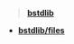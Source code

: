 

> **[bstdlib](https://github.com/itsrxmmy/bstdlib/tree/main/bstdlib)**
  - **[bstdlib/files](https://github.com/itsrxmmy/bstdlib/blob/main/bstdlib/files.hpp)**

